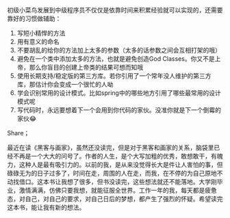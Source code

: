 初级小菜鸟发展到中级程序员不仅仅是依靠时间来积累经验就可以实现的，还需要靠好的习惯做辅助：

1. 写短小精悍的方法
2. 用有意义的命名
3. 不要胡乱的给你的方法加上太多的参数（太多的话参数之间会互相打架的哦）
4. 避免在一个类中添加太多的方法，也就是避免创造God Classes。你又不是上帝，那么你盲目的创建上帝类的结果可想而知哦
5. 使用长期支持/稳定版的第三方库。若你引用了一个常年没人维护的第三方库，那估计你会变成一个很忙的人呦
6. 学会识别常用的设计模式。比如spring中的哪些地方引用了哪些最常用的设计模式呢
7. 写代码时，永远要想着下一个会用到你代码的家伙。没准你就是下一个倒霉的家伙😂

Share；

最近在读《黑客与画家》，虽然还没读完，但是对于黑客和画家的关系，脑袋里已经不再是一个大大的问号了。作者的人生，是个大写加粗的优秀，敢想敢干，有魄力，这种人是最有吸引力的。以前的我，是从来没觉得长大是件让人害怕的事，但碌碌无为的日子过多了，时间在走，周围的人在走，而我，在不停的为自己原地不动找借口。这本书让我想了很多，但书没读完，这些想法就还不能落地。大学刚毕业，激情满满，仿佛只要我想，就能征服全世界。工作一年的我，每天都是疲惫态，对自己，对自己的要求，对自己日后的梦想，都产生了强烈的怀疑。希望读完这本书，能让我有新的想法。